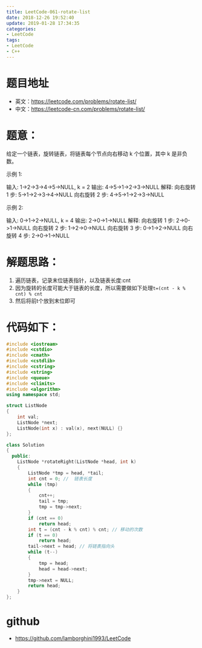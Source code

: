 ```yaml
---
title: LeetCode-061-rotate-list
date: 2018-12-26 19:52:40
update: 2019-01-28 17:34:35
categories:
- LeetCode
tags:
- LeetCode
- C++
---
```


# 题目地址
- 英文：https://leetcode.com/problems/rotate-list/
- 中文：https://leetcode-cn.com/problems/rotate-list/

# 题意：
给定一个链表，旋转链表，将链表每个节点向右移动 k 个位置，其中 k 是非负数。

示例 1:

输入: 1->2->3->4->5->NULL, k = 2
输出: 4->5->1->2->3->NULL
解释:
向右旋转 1 步: 5->1->2->3->4->NULL
向右旋转 2 步: 4->5->1->2->3->NULL

示例 2:

输入: 0->1->2->NULL, k = 4
输出: 2->0->1->NULL
解释:
向右旋转 1 步: 2->0->1->NULL
向右旋转 2 步: 1->2->0->NULL
向右旋转 3 步: 0->1->2->NULL
向右旋转 4 步: 2->0->1->NULL

# 解题思路：
1. 遍历链表，记录末位链表指针，以及链表长度:cnt
2. 因为旋转的长度可能大于链表的长度，所以需要做如下处理`t=(cnt - k % cnt) % cnt`
3. 然后将前t个放到末位即可

# 代码如下：
<!--c++0-->
```C++
#include <iostream>
#include <cstdio>
#include <cmath>
#include <cstdlib>
#include <cstring>
#include <string>
#include <queue>
#include <climits>
#include <algorithm>
using namespace std;

struct ListNode
{
    int val;
    ListNode *next;
    ListNode(int x) : val(x), next(NULL) {}
};

class Solution
{
  public:
    ListNode *rotateRight(ListNode *head, int k)
    {
        ListNode *tmp = head, *tail;
        int cnt = 0; //  链表长度
        while (tmp)
        {
            cnt++;
            tail = tmp;
            tmp = tmp->next;
        }
        if (cnt == 0)
            return head;
        int t = (cnt - k % cnt) % cnt; // 移动的次数
        if (t == 0)
            return head;
        tail->next = head; // 将链表指向头
        while (t--)
        {
            tmp = head;
            head = head->next;
        }
        tmp->next = NULL;
        return head;
    }
};
```

# github
- https://github.com/lamborghini1993/LeetCode
